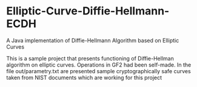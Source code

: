 # Elliptic-Curve-Diffie-Hellmann-ECDH
A Java implementation of Diffie-Hellmann Algorithm based on Elliptic Curves

This is a sample project that presents functioning of Diffie-Hellman algorithm on elliptic curves.
Operations in GF2 had been self-made.
In the file out/parametry.txt are presented sample cryptographically safe curves taken from NIST documents which are working for this project
